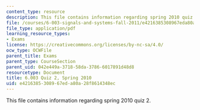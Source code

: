 ```yaml
---
content_type: resource
description: This file contains information regarding spring 2010 quiz 2.
file: /courses/6-003-signals-and-systems-fall-2011/e4216385308967eda80a28f8614348ec_MIT6_003F11_S10q2.pdf
file_type: application/pdf
learning_resource_types:
- Exams
license: https://creativecommons.org/licenses/by-nc-sa/4.0/
ocw_type: OCWFile
parent_title: Exams
parent_type: CourseSection
parent_uid: 042e449a-3718-58da-3786-6017891d48d8
resourcetype: Document
title: 6.003 Quiz 2, Spring 2010
uid: e4216385-3089-67ed-a80a-28f8614348ec
---
```

This file contains information regarding spring 2010 quiz 2.